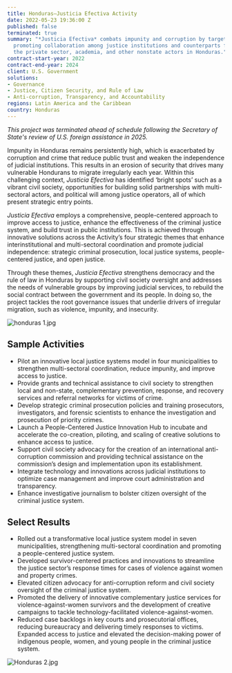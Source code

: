 ```yaml
---
title: Honduras—Justicia Efectiva Activity
date: 2022-05-23 19:36:00 Z
published: false
terminated: true
summary: "*Justicia Efectiva* combats impunity and corruption by targeting crime and
  promoting collaboration among justice institutions and counterparts from civil society,
  the private sector, academia, and other nonstate actors in Honduras."
contract-start-year: 2022
contract-end-year: 2024
client: U.S. Government
solutions:
- Governance
- Justice, Citizen Security, and Rule of Law
- Anti-corruption, Transparency, and Accountability
regions: Latin America and the Caribbean
country: Honduras
---
```


<aside><em>This project was terminated ahead of schedule following the Secretary of State's review of U.S. foreign assistance in 2025.</em></aside>

Impunity in Honduras remains persistently high, which is exacerbated by corruption and crime that reduce public trust and weaken the independence of judicial institutions. This results in an erosion of security that drives many vulnerable Hondurans to migrate irregularly each year. Within this challenging context, *Justicia Efectiva* has identified ‘bright spots’ such as a vibrant civil society, opportunities for building solid partnerships with multi-sectoral actors, and political will among justice operators, all of which present strategic entry points.

*Justicia Efectiva* employs a comprehensive, people-centered approach to improve access to justice, enhance the effectiveness of the criminal justice system, and build trust in public institutions. This is achieved through innovative solutions across the Activity’s four strategic themes that enhance interinstitutional and multi-sectoral coordination and promote judicial independence: strategic criminal prosecution, local justice systems, people-centered justice, and open justice.

Through these themes, *Justicia Efectiva* strengthens democracy and the rule of law in Honduras by supporting civil society oversight and addresses the needs of vulnerable groups by improving judicial services, to rebuild the social contract between the government and its people. In doing so, the project tackles the root governance issues that underlie drivers of irregular migration, such as violence, impunity, and insecurity.

![honduras 1.jpg](/uploads/honduras%201.jpg)

## Sample Activities

* Pilot an innovative local justice systems model in four municipalities to strengthen multi-sectoral coordination, reduce impunity, and improve access to justice.
* Provide grants and technical assistance to civil society to strengthen local and non-state, complementary prevention, response, and recovery services and referral networks for victims of crime.
* Develop strategic criminal prosecution policies and training prosecutors, investigators, and forensic scientists to enhance the investigation and prosecution of priority crimes.
* Launch a People-Centered Justice Innovation Hub to incubate and accelerate the co-creation, piloting, and scaling of creative solutions to enhance access to justice.
* Support civil society advocacy for the creation of an international anti-corruption commission and providing technical assistance on the commission’s design and implementation upon its establishment.
* Integrate technology and innovations across judicial institutions to optimize case management and improve court administration and transparency.
* Enhance investigative journalism to bolster citizen oversight of the criminal justice system.

## Select Results

* Rolled out a transformative local justice system model in seven municipalities, strengthening multi-sectoral coordination and promoting a people-centered justice system.
* Developed survivor-centered practices and innovations to streamline the justice sector’s response times for cases of violence against women and property crimes.
* Elevated citizen advocacy for anti-corruption reform and civil society oversight of the criminal justice system.
* Promoted the delivery of innovative complementary justice services for violence-against-women survivors and the development of creative campaigns to tackle technology-facilitated violence-against-women.
* Reduced case backlogs in key courts and prosecutorial offices, reducing bureaucracy and delivering timely responses to victims.
Expanded access to justice and elevated the decision-making power of indigenous people, women, and young people in the criminal justice system.

![Honduras 2.jpg](/uploads/Honduras%202.jpg)
